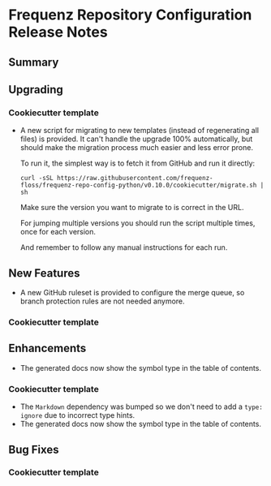 # Frequenz Repository Configuration Release Notes

## Summary



## Upgrading

<!-- Here goes notes on how to upgrade from previous versions, including deprecations and what they should be replaced with -->

### Cookiecutter template

- A new script for migrating to new templates (instead of regenerating all files) is provided. It can't handle the upgrade 100% automatically, but should make the migration process much easier and less error prone.

  To run it, the simplest way is to fetch it from GitHub and run it directly:

  ```console
  curl -sSL https://raw.githubusercontent.com/frequenz-floss/frequenz-repo-config-python/v0.10.0/cookiecutter/migrate.sh | sh
  ```

  Make sure the version you want to migrate to is correct in the URL.

  For jumping multiple versions you should run the script multiple times, once for each version.

  And remember to follow any manual instructions for each run.

## New Features

- A new GitHub ruleset is provided to configure the merge queue, so branch protection rules are not needed anymore.

### Cookiecutter template

<!-- Here new features for cookiecutter specifically -->

## Enhancements

- The generated docs now show the symbol type in the table of contents.

### Cookiecutter template

- The `Markdown` dependency was bumped so we don't need to add a `type: ignore` due to incorrect type hints.
- The generated docs now show the symbol type in the table of contents.

## Bug Fixes

<!-- Here goes notable bug fixes that are worth a special mention or explanation -->

### Cookiecutter template

<!-- Here bug fixes for cookiecutter specifically -->
